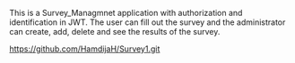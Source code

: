 This is a Survey_Managmnet application with authorization and identification in JWT.
The user can fill out the survey and the administrator can create, add, delete and see the results of the survey.

https://github.com/HamdijaH/Survey1.git
